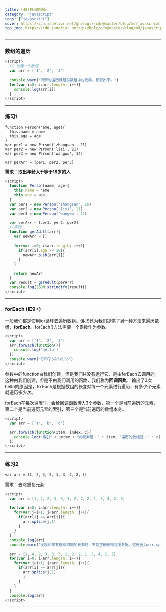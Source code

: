 ```yaml
---
title: (48)数组的遍历
category: "javascript"
tags: ["javascript"]
cover: https://cdn.jsdelivr.net/gh/zbglz/cdn@master/blog/md/javascript.svg
top_img: https://cdn.jsdelivr.net/gh/zbglz/cdn@master/blog/md/javascript.svg
---
```


***

### 数组的遍历

```js js
<script>
  // 创建一个数组
  var arr = ['1', '2', '3']
  
  console.warn("所谓的遍历就是将数组中的元素，都取出来。")
  for(var i=0; i<arr.length; i++){
    console.log(arr[i])
  }
</script>
```

***

### 练习1


    function Person(name, age){ 
      this.name = name
      this.age = age
    }
    var per1 = new Person('zhangsan', 16)
    var per2 = new Person('lisi', 21)
    var per3 = new Person('wangwu', 14)
    
    var perArr = [per1, per2, per3]

**需求：取出年龄大于等于18岁的人**

```js js
<script>
  function Person(name, age){
    this.name = name
    this.age = age
  }
  var per1 = new Person('zhangsan', 16)
  var per2 = new Person('lisi', 21)
  var per3 = new Person('wangwu', 14)
  
  var perArr = [per1, per2, per3]
  //实现
  function gerAdult(arr){
    var newArr = []
  
    for(var i=0; i<arr.length; i++){
      if(arr[i].age >= 18){
        newArr.push(arr[i])
      }
    }
    
    return newArr
  }
  var result = gerAdult(perArr)
  console.log(JSON.stringify(result))
</script>
```

***

### forEach (IE9+)


一般我们都是使用for循环去遍历数组。但JS还为我们提供了另一种方法来遍历数组，**forEach**。forEach()方法需要一个函数作为参数。

```js js
<script>
  var arr = ['1', '2', '3']
  arr.forEach(function(){
    console.log('hello') 
  })
  console.warn("打印了3次hello")
</script>
```

参数中的function由我们创建，但是我们并没有运行它，是由forEach去调用的。这种由我们创建，但是不由我们调用的函数，我们称为**回调函数**。
输出了3次hello的原因是，forEach是根据数组的长度对每一个元素进行遍历，有多少个元素就遍历多少次。

forEach在每次遍历时，会给回调函数传入3个参数，第一个是当前遍历的元素，第二个是当前遍历元素的索引，第三个是当前遍历的数组本身。


```js js
<script>
  var arr = ['a', 'b', 'd']

  arr.forEach(function(item, index, c){
    console.log("索引" + index + "的元素是：" + item, "遍历的数组是：" + c)
  })
</script>
```

***

### 练习2

    var arr = [1, 2, 3, 2, 1, 3, 4, 2, 5]

需求：去除重复元素

```js js
<script>
  var arr = [1, 4, 2, 3, 3, 3, 2, 2, 2, 1, 3, 4, 2, 5]
  
  for(var i=0; i<arr.length; i++){
    for(var j=i+1; j<arr.length; j++){
      if(arr[i] == arr[j]){
        arr.splice(j,1)
      }
    }
  }
  console.log(arr)
  console.warn("发现如果有连续相同的元素时，不能正确删除重复数据。这是因为arr.splice(j,1)在删除重复数据时，后面的元素会占据删除元素的位置，如果如果占位的元素还和删除的元素重复，就会被j++跳过。所以我们可以回到原来的位置再判断一次(j--)。")
  
  arr = [1, 4, 2, 3, 3, 3, 2, 2, 2, 1, 3, 4, 2, 5]
  for(var i=0; i<arr.length; i++){
    for(var j=i+1; j<arr.length; j++){
      if(arr[i] == arr[j]){
        arr.splice(j,1)
        j--
      }
    }
  }
  console.log(arr)
</script>
```


***